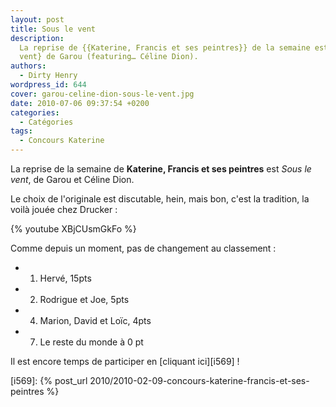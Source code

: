 ```yaml
---
layout: post
title: Sous le vent
description:
  La reprise de {{Katerine, Francis et ses peintres}} de la semaine est {Sous le
  vent} de Garou (featuring… Céline Dion).
authors:
  - Dirty Henry
wordpress_id: 644
cover: garou-celine-dion-sous-le-vent.jpg
date: 2010-07-06 09:37:54 +0200
categories:
  - Catégories
tags:
  - Concours Katerine
---
```


La reprise de la semaine de **Katerine, Francis et ses peintres** est _Sous le
vent_, de Garou et Céline Dion.

Le choix de l'originale est discutable, hein, mais bon, c'est la tradition, la
voilà jouée chez Drucker :

{% youtube XBjCUsmGkFo %}

Comme depuis un moment, pas de changement au classement :

- 1. Hervé, 15pts
- 2. Rodrigue et Joe, 5pts
- 4. Marion, David et Loïc, 4pts
- 7. Le reste du monde à 0 pt

Il est encore temps de participer en [cliquant ici][i569] !

[i569]: {% post_url 2010/2010-02-09-concours-katerine-francis-et-ses-peintres %}
